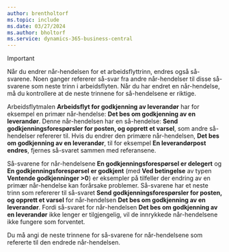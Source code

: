 ```yaml
---
author: brentholtorf
ms.topic: include
ms.date: 03/27/2024
ms.author: bholtorf
ms.service: dynamics-365-business-central
---
```


> [!IMPORTANT]
> Når du endrer når-hendelsen for et arbeidsflyttrinn, endres også så-svarene. Noen ganger refererer så-svar fra andre når-hendelser til disse så-svarene som neste trinn i arbeidsflyten. Når du har endret en når-hendelse, må du kontrollere at de neste trinnene for så-hendelsene er riktige.  
>
> Arbeidsflytmalen **Arbeidsflyt for godkjenning av leverandør** har for eksempel en primær når-hendelse: **Det bes om godkjenning av en leverandør**. Denne når-hendelsen har en så-hendelse: **Send godkjenningsforespørsler for posten, og opprett et varsel**, som andre så-hendelser refererer til. Hvis du endrer den primære når-hendelsen, **Det bes om godkjenning av en leverandør**, til for eksempel **En leverandørpost endres**, fjernes så-svaret sammen med referansene.
>
> Så-svarene for når-hendelsene **En godkjenningsforespørsel er delegert** og **En godkjenningsforespørsel er godkjent** (med **Ved betingelse** av typen **Ventende godkjenninger >0**) er eksempler på tilfeller der endring av en primær når-hendelse kan forårsake problemer. Så-svarene har et neste trinn som refererer til så-svaret **Send godkjenningsforespørsler for posten, og opprett et varsel** for når-hendelsen **Det bes om godkjenning av en leverandør**. Fordi så-svaret for når-hendelsen **Det bes om godkjenning av en leverandør** ikke lenger er tilgjengelig, vil de innrykkede når-hendelsene ikke fungere som forventet.
>
> Du må angi de neste trinnene for så-svarene for når-hendelsene som refererte til den endrede når-hendelsen.